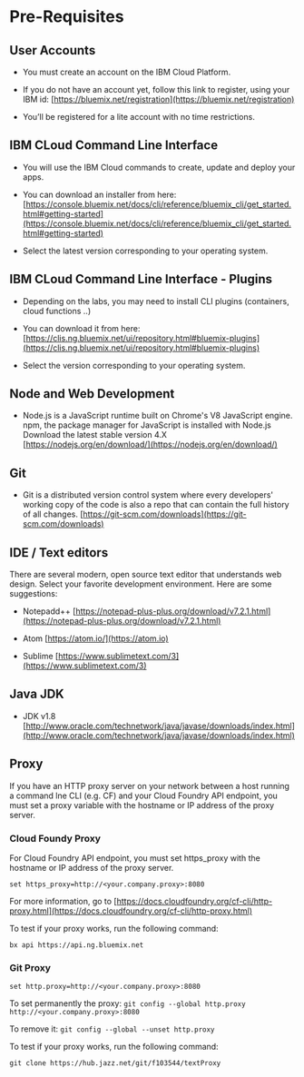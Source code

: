 # Pre-Requisites

## User Accounts

+ You must create an account on the IBM Cloud Platform.

+ If you do not have an account yet, follow this link to register, using your IBM id: [https://bluemix.net/registration](https://bluemix.net/registration)

+ You’ll be registered for a lite account with no time restrictions.


## IBM CLoud Command Line Interface 

+ You will use the IBM Cloud commands to create, update and deploy your apps.

+ You can download an installer from here:
  [https://console.bluemix.net/docs/cli/reference/bluemix_cli/get_started.html#getting-started](https://console.bluemix.net/docs/cli/reference/bluemix_cli/get_started.html#getting-started)

+ Select the latest version corresponding to your operating system.


## IBM CLoud Command Line Interface - Plugins

+ Depending on the labs, you may need to install CLI plugins (containers, cloud functions ..)

+ You can download it from here:
  [https://clis.ng.bluemix.net/ui/repository.html#bluemix-plugins](https://clis.ng.bluemix.net/ui/repository.html#bluemix-plugins)

+ Select the version corresponding to your operating system.


## Node and Web Development

+ Node.js is a JavaScript runtime built on Chrome's V8 JavaScript engine.
  npm, the package manager for JavaScript is installed with Node.js
  Download the latest stable version 4.X
  [https://nodejs.org/en/download/](https://nodejs.org/en/download/)


## Git

+ Git is a distributed version control system where every developers' working copy of the code is also a repo that can contain the full history of all changes.
  [https://git-scm.com/downloads](https://git-scm.com/downloads)


## IDE / Text editors

There are several modern, open source text editor that understands web design. Select your favorite development environment. Here are some suggestions:

+ Notepadd++ [https://notepad-plus-plus.org/download/v7.2.1.html](https://notepad-plus-plus.org/download/v7.2.1.html)

+ Atom [https://atom.io/](https://atom.io)

+ Sublime [https://www.sublimetext.com/3](https://www.sublimetext.com/3)


## Java JDK

+ JDK v1.8
  [http://www.oracle.com/technetwork/java/javase/downloads/index.html](http://www.oracle.com/technetwork/java/javase/downloads/index.html)

  
## Proxy

  If you have an HTTP proxy server on your network between a host running a command lne CLI (e.g. CF) and your Cloud Foundry API endpoint, you must set a proxy variable with the hostname or IP address of the proxy server.

### Cloud Foundy Proxy

  For Cloud Foundry API endpoint, you must set https_proxy with the hostname or IP address of the proxy server.
  
  ```set https_proxy=http://<your.company.proxy>:8080```

  For more information, go to [https://docs.cloudfoundry.org/cf-cli/http-proxy.html](https://docs.cloudfoundry.org/cf-cli/http-proxy.html)
  
  To test if your proxy works, run the following command:
  
  ```bx api https://api.ng.bluemix.net```

### Git Proxy
  
  ```set http.proxy=http://<your.company.proxy>:8080```
  
  To set permanently the proxy:
  ```git config --global http.proxy http://<your.company.proxy>:8080```
  
  To remove it:
  ```git config --global --unset http.proxy```
  
  To test if your proxy works, run the following command:
  
  ```git clone https://hub.jazz.net/git/f103544/textProxy```